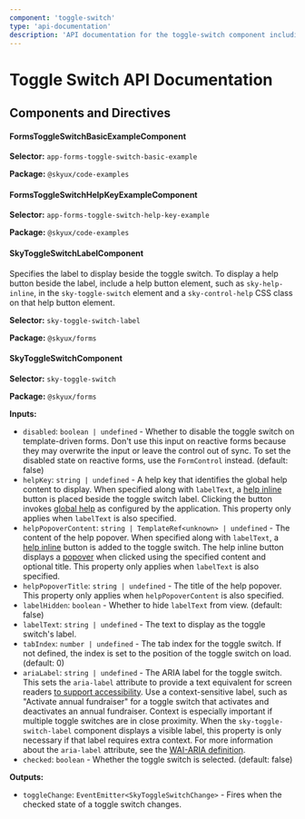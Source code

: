 ```yaml
---
component: 'toggle-switch'
type: 'api-documentation'
description: 'API documentation for the toggle-switch component including components, interfaces, and types.'
---
```


# Toggle Switch API Documentation

## Components and Directives

#### FormsToggleSwitchBasicExampleComponent

**Selector:** `app-forms-toggle-switch-basic-example`

**Package:** `@skyux/code-examples`

#### FormsToggleSwitchHelpKeyExampleComponent

**Selector:** `app-forms-toggle-switch-help-key-example`

**Package:** `@skyux/code-examples`

#### SkyToggleSwitchLabelComponent

Specifies the label to display beside the toggle switch. To display a help button beside the label, include a help
button element, such as `sky-help-inline`, in the `sky-toggle-switch` element and a `sky-control-help` CSS class on
that help button element.

**Selector:** `sky-toggle-switch-label`

**Package:** `@skyux/forms`

#### SkyToggleSwitchComponent

**Selector:** `sky-toggle-switch`

**Package:** `@skyux/forms`

**Inputs:**

- `disabled`: `boolean | undefined` - Whether to disable the toggle switch on template-driven forms. Don't use this input on reactive forms because they may overwrite the input or leave the control out of sync.
To set the disabled state on reactive forms, use the `FormControl` instead. (default: false)
- `helpKey`: `string | undefined` - A help key that identifies the global help content to display. When specified along with `labelText`, a [help inline](https://developer.blackbaud.com/skyux/components/help-inline)
button is placed beside the toggle switch label. Clicking the button invokes [global help](https://developer.blackbaud.com/skyux/learn/develop/global-help)
as configured by the application. This property only applies when `labelText` is also specified.
- `helpPopoverContent`: `string | TemplateRef<unknown> | undefined` - The content of the help popover. When specified along with `labelText`, a [help inline](https://developer.blackbaud.com/skyux/components/help-inline)
button is added to the toggle switch. The help inline button displays a [popover](https://developer.blackbaud.com/skyux/components/popover)
when clicked using the specified content and optional title. This property only applies when `labelText` is also specified.
- `helpPopoverTitle`: `string | undefined` - The title of the help popover. This property only applies when `helpPopoverContent` is
also specified.
- `labelHidden`: `boolean` - Whether to hide `labelText` from view. (default: false)
- `labelText`: `string | undefined` - The text to display as the toggle switch's label.
- `tabIndex`: `number | undefined` - The tab index for the toggle switch. If not defined, the index is set to the position
of the toggle switch on load. (default: 0)
- `ariaLabel`: `string | undefined` - The ARIA label for the toggle switch. This sets the `aria-label`
attribute to provide a text equivalent for screen readers [to support accessibility](https://developer.blackbaud.com/skyux/learn/accessibility).
Use a context-sensitive label, such as "Activate annual fundraiser" for a toggle switch that activates and deactivates an annual fundraiser. Context is especially important if multiple toggle switches are in close proximity.
When the `sky-toggle-switch-label` component displays a visible label, this property is only necessary if that label requires extra context.
For more information about the `aria-label` attribute, see the [WAI-ARIA definition](https://www.w3.org/TR/wai-aria/#aria-label).
- `checked`: `boolean` - Whether the toggle switch is selected. (default: false)

**Outputs:**

- `toggleChange`: `EventEmitter<SkyToggleSwitchChange>` - Fires when the checked state of a toggle switch changes.